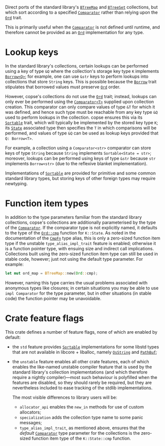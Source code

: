 Direct ports of the standard library's [`BTreeMap`][std::collections::BTreeMap] and
[`BTreeSet`][std::collections::BTreeSet] collections, but which sort according to a specified
[`Comparator`] rather than relying upon the [`Ord`] trait.

This is primarily useful when the [`Comparator`] is not defined until runtime, and therefore
cannot be provided as an [`Ord`] implementation for any type.

# Lookup keys
In the standard library's collections, certain lookups can be performed using a key of type
`&Q` where the collection's storage key type `K` implements [`Borrow<Q>`]; for example, one
can use `&str` keys to perform lookups into collections that store `String` keys.  This is
possible because the [`Borrow`] trait stipulates that borrowed values must preserve [`Ord`]
order.

However, copse's collections do not use the [`Ord`] trait; instead, lookups can only ever
be performed using the [`Comparator<T>`] supplied upon collection creation.  This comparator
can only compare values of type `&T` for which it was defined, and hence such type must be
reachable from any key type `&Q` used to perform lookups in the collection.  copse ensures
this via its [`Sortable`] trait, which will typically be implemented by the stored key type
`K`; its [`State`][Sortable::State] associated type then specifies the `T` in which
comparisons will be performed, and values of type `&Q` can be used as lookup keys provided
that `Q: Borrow<T>`.

For example, a collection using a `Comparator<str>` comparator can store keys of type
`String` because `String` implements `Sortable<State = str>`; moreover, lookups can be
performed using keys of type `&str` because `str` implements `Borrow<str>` (due to the
reflexive blanket implementation).

Implementations of [`Sortable`] are provided for primitive and some common standard library
types, but storing keys of other foreign types may require newtyping.

# Function item types
In addition to the type parameters familiar from the standard library collections, copse's
collections are additionally parameterised by the type of the [`Comparator`].  If the
comparator type is not explicitly named, it defaults to the type of the [`Ord::cmp`]
function for `K::State`.  As noted in the documentation of the [`CmpFn`] type alias, this
is only a zero-sized function item type if the unstable `type_alias_impl_trait` feature is
enabled; otherwise it is a function pointer type, with ensuing size and indirect call
implications.  Collections built using the zero-sized function item type can still be
used in stable code, however; just not using the default type parameter.  For example:

```rust
let mut ord_map = BTreeMap::new(Ord::cmp);
```

However, naming this type carries the usual problems associated with anonymous types like
closures; in certain situations you may be able to use `impl Comparator` for the type
parameter, but in other situations (in stable code) the function pointer may be
unavoidable.

# Crate feature flags
This crate defines a number of feature flags, none of which are enabled by default:

* the `std` feature provides [`Sortable`] implementations for some libstd types
  that are not available in libcore + liballoc, namely [`OsString`] and [`PathBuf`];

* the `unstable` feature enables all other crate features, each of which enables the
  like-named unstable compiler feature that is used by the standard library's collection
  implementations (and which therefore require a nightly compiler)—most such behaviour
  is polyfilled when the features are disabled, so they should rarely be required, but
  they are nevertheless included to ease tracking of the stdlib implementations.
  
  The most visible differences to library users will be:
    * `allocator_api` enables the `new_in` methods for use of custom allocators;
    * `specialization` adds the collection type name to some panic messages;
    * `type_alias_impl_trait`, as mentioned above, ensures that the *default*
       [`Comparator`] type parameter for the collections is the zero-sized function
       item type of the `K::State::cmp` function.

[std::collections::BTreeMap]: https://doc.rust-lang.org/std/collections/struct.BTreeMap.html
[std::collections::BTreeSet]: https://doc.rust-lang.org/std/collections/struct.BTreeSet.html
[`Ord`]: https://doc.rust-lang.org/std/cmp/trait.Ord.html
[`Borrow`]: https://doc.rust-lang.org/std/borrow/trait.Borrow.html
[`Borrow<Q>`]: https://doc.rust-lang.org/std/borrow/trait.Borrow.html
[`Ord::cmp`]: https://doc.rust-lang.org/std/cmp/trait.Ord.html#tymethod.cmp
[`OsString`]: https://doc.rust-lang.org/std/ffi/os_str/struct.OsString.html
[`PathBuf`]: https://doc.rust-lang.org/std/path/struct.PathBuf.html

[`CmpFn`]: https://docs.rs/copse/latest/copse/type.CmpFn.html
[`Comparator`]: https://docs.rs/copse/latest/copse/trait.Comparator.html
[`Comparator<T>`]: https://docs.rs/copse/latest/copse/trait.Comparator.html
[`Sortable`]: https://docs.rs/copse/latest/copse/trait.Sortable.html
[Sortable::State]: https://docs.rs/copse/latest/copse/trait.Sortable.html#associatedtype.State